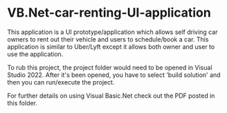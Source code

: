 # VB.Net-car-renting-UI-application

This application is a UI prototype/application which allows self driving car owners to rent out their vehicle and users to schedule/book a car. This application is similar to Uber/Lyft except it allows both owner and user to use the application.   

To rub this project, the project folder would need to be opened in Visual Studio 2022. After it's been opened, you have to select 'build solution' and then you can run/execute the project. 

For further details on using Visual Basic.Net check out the PDF posted in this folder.
